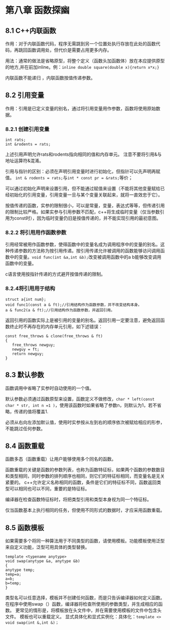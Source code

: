 # 第八章 函数探幽
## 8.1 C++内联函数
作用：对于内联函数代码，程序无需跳到另一个位置处执行存放在此处的函数代码，再跳回函数调用处，但代价是需要占用更多内存。

用法：通常的做法是省略原型，将整个定义（函数头加函数体）放在本应提供原型的地方,并在前加inline。例：`inline double square(double x){return x*x;}`

内联函数不能递归 ，内联函数按值传递参数。

## 8.2 引用变量
作用：引用是已定义变量的别名，通过将引用变量用作参数，函数将使用原始数据。
### 8.2.1 创建引用变量
```
int rats;
int &rodents = rats;
```
上述引用声明允许rats和rodents指向相同的值和内存单元。
注意不要将引用&与地址运算符&混淆。

引用与指针的区别：必须在声明引用变量时进行初始化，但指针可以先声明再赋值。
`int & rodents = rats;`与`int * const pr = &rats;`等价；

可以通过初始化声明来设置引用，但不能通过赋值来设置（不能将其他变量赋给已经初始化的引用变量，引用变量一旦与某个变量关联起来，就将一直效忠于它）。

按值传递的函数，实参的限制很小，可以是常量，变量，表达式等等，但传递引用的限制比较严格。如果实参与引用参数不匹配，c++将生成临时变量（仅当参数引用为const时），因为临时变量仍旧是按值传递的，并不能实现引用的最初意图。
### 8.2.2 将引用用作函数参数
引用经常被用作函数参数，使得函数中的变量名成为调用程序中的变量的别名。这种传递参数的方法称为按引用传递。按引用传递允许被调用的函数能够访问调用函数中的变量。`void func(int &a,int &b);`改变被调用函数中的a b能够改变调用函数中的变量。

c语言使用按指针传递的方式避开按值传递的限制。
### 8.2.4将引用用于结构
```
struct a{int num};
void func1(const a & ft);//引用结构作为函数参数，并不改变结构本身。
a & func2(a & ft);//引用结构作为函数参数，并返回引用。
```
返回引用的函数实际上是被引用的变量的别名。返回引用一定要注意，避免返回函数终止时不再存在的内存单元引用，如下述错误：
```
const free_throws & clone(free_throws & ft)
{
   free_throws newguy;
   newguy = ft;
   return newguy;
}
```
## 8.3 默认参数
函数调用中省略了实参时自动使用的一个值。

默认参数必须通过函数原型来设置，函数定义不做修改，`char * left(const char * str, int n =1 )`，使用该函数时如果省略了参数n，则默认为1，若不省略，传递的值将覆盖1.

必须从右向左添加默认值，使用时实参按从左到右的顺序依次被赋给相应的形参，不能跳过任何参数。
## 8.4 函数重载
函数多态（函数重载）让用户能够使用多个同名的函数。

函数重载的关键是函数的参数列表，也称为函数特征标，如果两个函数的参数数目和类型相同，同时参数的排列顺序也相同，则它们的特征标相同，而变量名是无关紧要的。
c++允许定义名称相同的函数，条件是它们的特征标不同，函数返回类型可以相同也可以不同，重要的是特征标。

编译器在检查函数特征标时，将把类型引用和类型本身视为同一个特征标。

仅当函数基本上执行相同的任务，但使用不同形式的数据时，才应采用函数重载。
## 8.5 函数模板
如果需要多个将同一种算法用于不同类型的函数，请使用模板。功能模板使用泛型来自定义功能，泛型可用具体的类型替换。
```
template <typename anytype>
void swap(anytype &a, anytype &b)
{
anytype temp;
temp=a;
a=b;
b=temp;
}
```
类型名可以任意选择，模板并不创建任何函数，而是只告诉编译器如何定义函数。
在程序中使用swap（）函数，编译器将检查所使用的参数类型，并生成相应的函数。
更常见的情形是，将模板放在头文件中，并在需要使用模板的文件中包含头文件。
模板也可以重载定义。
显式具体化和显式实例化：具体化：`template <> void swap(int &,int &)；`
